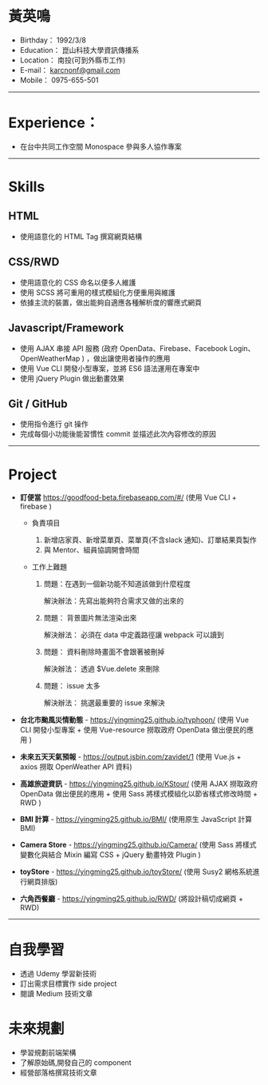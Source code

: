 # 黃英鳴

* Birthday： 1992/3/8
* Education： 崑山科技大學資訊傳播系
* Location： 南投(可到外縣市工作)
* E-mail： karcnonf@gmail.com
* Mobile： 0975-655-501

---

# Experience：

* 在台中共同工作空間 Monospace 參與多人協作專案

---

# Skills

## HTML

* 使用語意化的 HTML Tag 撰寫網頁結構

## CSS/RWD

* 使用語意化的 CSS 命名以便多人維護
* 使用 SCSS 將可重用的樣式模組化方便重用與維護
* 依據主流的裝置，做出能夠自適應各種解析度的響應式網頁

## Javascript/Framework

* 使用 AJAX 串接 API 服務 (政府 OpenData、Firebase、Facebook Login、OpenWeatherMap ) ，做出讓使用者操作的應用
* 使用 Vue CLI 開發小型專案，並將 ES6 語法運用在專案中
* 使用 jQuery Plugin 做出動畫效果

## Git / GitHub

* 使用指令進行 git 操作
* 完成每個小功能後能習慣性 commit 並描述此次內容修改的原因

---

# Project

* __訂便當__ https://goodfood-beta.firebaseapp.com/#/
(使用 Vue CLI  + firebase )
  * 負責項目
    1. 新增店家頁、新增菜單頁、菜單頁(不含slack 通知)、訂單結果頁製作
    2. 與 Mentor、組員協調開會時間

  * 工作上難題
    1. 問題：在遇到一個新功能不知道該做到什麼程度

        解決辦法：先寫出能夠符合需求又做的出來的

    2. 問題： 背景圖片無法渲染出來

        解決辦法： 必須在 data 中定義路徑讓 webpack 可以讀到
    
    3. 問題： 資料刪除時畫面不會跟著被刪掉

        解決辦法： 透過 $Vue.delete 來刪除
    
    4. 問題： issue 太多

        解決辦法： 挑選最重要的 issue 來解決


* __台北市颱風災情動態__ - https://yingming25.github.io/typhoon/
(使用 Vue CLI 開發小型專案 + 使用 Vue-resource 撈取政府 OpenData 做出便民的應用 )

* __未來五天天氣預報__ - https://output.jsbin.com/zavidet/1
(使用 Vue.js + axios 撈取 OpenWeather API 資料)

* __高雄旅遊資訊__ - https://yingming25.github.io/KStour/
(使用 AJAX 撈取政府 OpenData 做出便民的應用 + 使用 Sass 將樣式模組化以節省樣式修改時間 + RWD )

* __BMI 計算__ - https://yingming25.github.io/BMI/
(使用原生 JavaScript 計算 BMI)

* __Camera Store__ - https://yingming25.github.io/Camera/
(使用 Sass 將樣式變數化與結合 Mixin 編寫 CSS + jQuery 動畫特效 Plugin )

* __toyStore__ - https://yingming25.github.io/toyStore/
(使用 Susy2 網格系統進行網頁排版)

* __六角西餐廳__ - https://yingming25.github.io/RWD/
(將設計稿切成網頁 + RWD)

---

# 自我學習
  * 透過 Udemy 學習新技術
  * 訂出需求目標實作 side project
  * 閱讀 Medium 技術文章

# 未來規劃
  * 學習規劃前端架構
  * 了解原始碼,開發自己的 component
  * 經營部落格撰寫技術文章


